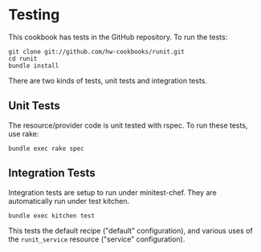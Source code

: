 Testing
=======
This cookbook has tests in the GitHub repository. To run the tests:

    git clone git://github.com/hw-cookbooks/runit.git
    cd runit
    bundle install

There are two kinds of tests, unit tests and integration tests.

## Unit Tests

The resource/provider code is unit tested with rspec. To run these
tests, use rake:

    bundle exec rake spec

## Integration Tests

Integration tests are setup to run under minitest-chef. They are
automatically run under test kitchen.

    bundle exec kitchen test

This tests the default recipe ("default" configuration), and various
uses of the `runit_service` resource ("service" configuration).

